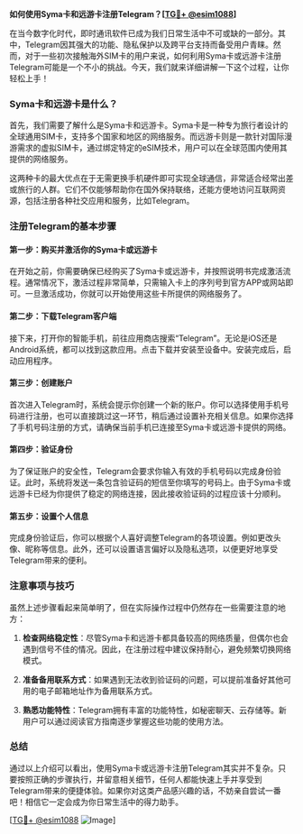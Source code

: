 **如何使用Syma卡和远游卡注册Telegram？[[TG💪+ @esim1088](https://t.me/s/esim1088)]**

在当今数字化时代，即时通讯软件已成为我们日常生活中不可或缺的一部分。其中，Telegram因其强大的功能、隐私保护以及跨平台支持而备受用户青睐。然而，对于一些初次接触海外SIM卡的用户来说，如何利用Syma卡或远游卡注册Telegram可能是一个不小的挑战。今天，我们就来详细讲解一下这个过程，让你轻松上手！

### Syma卡和远游卡是什么？

首先，我们需要了解什么是Syma卡和远游卡。Syma卡是一种专为旅行者设计的全球通用SIM卡，支持多个国家和地区的网络服务。而远游卡则是一款针对国际漫游需求的虚拟SIM卡，通过绑定特定的eSIM技术，用户可以在全球范围内使用其提供的网络服务。

这两种卡的最大优点在于无需更换手机硬件即可实现全球通信，非常适合经常出差或旅行的人群。它们不仅能够帮助你在国外保持联络，还能方便地访问互联网资源，包括注册各种社交应用和服务，比如Telegram。

### 注册Telegram的基本步骤

#### 第一步：购买并激活你的Syma卡或远游卡
在开始之前，你需要确保已经购买了Syma卡或远游卡，并按照说明书完成激活流程。通常情况下，激活过程非常简单，只需输入卡上的序列号到官方APP或网站即可。一旦激活成功，你就可以开始使用这些卡所提供的网络服务了。

#### 第二步：下载Telegram客户端
接下来，打开你的智能手机，前往应用商店搜索“Telegram”。无论是iOS还是Android系统，都可以找到这款应用。点击下载并安装至设备中。安装完成后，启动应用程序。

#### 第三步：创建账户
首次进入Telegram时，系统会提示你创建一个新的账户。你可以选择使用手机号码进行注册，也可以直接跳过这一环节，稍后通过设置补充相关信息。如果你选择了手机号码注册的方式，请确保当前手机已连接至Syma卡或远游卡提供的网络。

#### 第四步：验证身份
为了保证账户的安全性，Telegram会要求你输入有效的手机号码以完成身份验证。此时，系统将发送一条包含验证码的短信至你填写的号码上。由于Syma卡或远游卡已经为你提供了稳定的网络连接，因此接收验证码的过程应该十分顺利。

#### 第五步：设置个人信息
完成身份验证后，你可以根据个人喜好调整Telegram的各项设置。例如更改头像、昵称等信息。此外，还可以设置语言偏好以及隐私选项，以便更好地享受Telegram带来的便利。

### 注意事项与技巧

虽然上述步骤看起来简单明了，但在实际操作过程中仍然存在一些需要注意的地方：

1. **检查网络稳定性**：尽管Syma卡和远游卡都具备较高的网络质量，但偶尔也会遇到信号不佳的情况。因此，在注册过程中建议保持耐心，避免频繁切换网络模式。
   
2. **准备备用联系方式**：如果遇到无法收到验证码的问题，可以提前准备好其他可用的电子邮箱地址作为备用联系方式。

3. **熟悉功能特性**：Telegram拥有丰富的功能特性，如秘密聊天、云存储等。新用户可以通过阅读官方指南逐步掌握这些功能的使用方法。

### 总结

通过以上介绍可以看出，使用Syma卡或远游卡注册Telegram其实并不复杂。只要按照正确的步骤执行，并留意相关细节，任何人都能快速上手并享受到Telegram带来的便捷体验。如果你对这类产品感兴趣的话，不妨亲自尝试一番吧！相信它一定会成为你日常生活中的得力助手。

[[TG💪+ @esim1088](https://t.me/s/esim1088) ![Image](https://i.postimg.cc/4NQfJmqS/Snipaste-2025-05-13-00-14-12.png)]